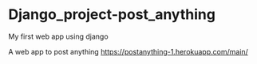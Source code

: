 # Django_project-post_anything
My first web app using django

A web app to post anything https://postanything-1.herokuapp.com/main/
